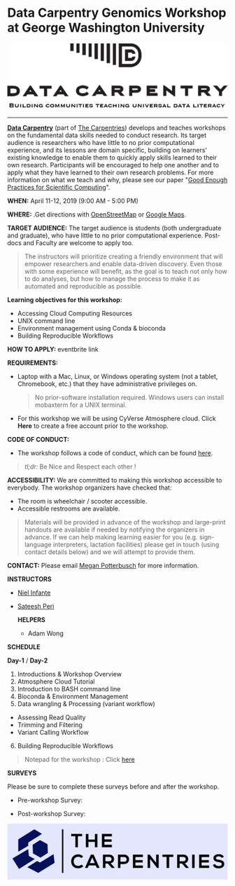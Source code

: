**Data Carpentry Genomics Workshop at George Washington University**
===

![](/img/DC_logo.png)

---

[**Data Carpentry**](https://datacarpentry.org/) (part of [The Carpentries](https://carpentries.org/)) develops and teaches workshops on the fundamental data skills needed to conduct research. Its target audience is researchers who have little to no prior computational experience, and its lessons are domain specific, building on learners' existing knowledge to enable them to quickly apply skills learned to their own research. Participants will be encouraged to help one another and to apply what they have learned to their own research problems. For more information on what we teach and why, please see our paper "[Good Enough Practices for Scientific Computing](https://journals.plos.org/ploscompbiol/article?id=10.1371/journal.pcbi.1005510)".

**WHEN:** April 11-12, 2019 (9:00 AM - 5:00 PM)

**WHERE:** .Get directions with [OpenStreetMap]() or [Google Maps]().

**TARGET AUDIENCE:** The target audience is students (both undergraduate and graduate), who have little to no prior computational experience. Post-docs and Faculty are welcome to apply too.

 > The instructors will prioritize creating a friendly environment that will empower researchers and enable data-driven discovery. Even those with some experience will benefit, as the goal is to teach not only how to do analyses, but how to manage the process to make it as automated and reproducible as possible.

**Learning objectives for this workshop:**
+ Accessing Cloud Computing Resources
+ UNIX command line
+ Environment management using Conda & bioconda
+ Building Reproducible Workflows

**HOW TO APPLY:** eventbrite link

**REQUIREMENTS:**
- Laptop with a Mac, Linux, or Windows operating system (not a tablet, Chromebook, etc.) that they have administrative privileges on.
  > No prior-software installation required. Windows users can install mobaxterm for a UNIX terminal.

- For this workshop we will be using CyVerse Atmosphere cloud. Click **Here** to create a free account prior to the workshop.

**CODE OF CONDUCT:**
- The workshop follows a code of conduct, which can be found [here]().
> *tl;dr:* Be Nice and Respect each other !

**ACCESSIBILITY:** We are committed to making this workshop accessible to everybody. The workshop organizers have checked that:
  + The room is wheelchair / scooter accessible.
  +  Accessible restrooms are available.

> Materials will be provided in advance of the workshop and large-print handouts are available if needed by notifying the organizers in advance. If we can help making learning easier for you (e.g. sign-language interpreters, lactation facilities) please get in touch (using contact details below) and we will attempt to provide them.

**CONTACT:** Please email [Megan Potterbusch](mpotterbusch@email.gwu.edu) for more information.

**INSTRUCTORS**
* [Niel Infante](https://twitter.com/Niel_Infante)
* [Sateesh Peri](https://twitter.com/perisateesh)

  **HELPERS**
  * Adam Wong


**SCHEDULE**

**Day-1** / **Day-2**
1. Introductions & Workshop Overview
2. Atmosphere Cloud Tutorial
3. Introduction to BASH command line
4. Bioconda & Environment Management
5. Data wrangling & Processing (variant workflow)
 - Assessing Read Quality
 - Trimming and Filtering
 - Variant Calling Workflow
6.  Building Reproducible Workflows

> Notepad for the workshop : Click [here](https://hackmd.io/nPo6cXDOSye5I0tOqeF3Jg#)

**SURVEYS**

Please be sure to complete these surveys before and after the workshop.

- Pre-workshop Survey:

- Post-workshop Survey:

![](/img/carpentries_logo.png)
